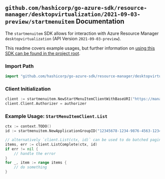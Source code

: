 
## `github.com/hashicorp/go-azure-sdk/resource-manager/desktopvirtualization/2021-09-03-preview/startmenuitem` Documentation

The `startmenuitem` SDK allows for interaction with Azure Resource Manager `desktopvirtualization` (API Version `2021-09-03-preview`).

This readme covers example usages, but further information on [using this SDK can be found in the project root](https://github.com/hashicorp/go-azure-sdk/tree/main/docs).

### Import Path

```go
import "github.com/hashicorp/go-azure-sdk/resource-manager/desktopvirtualization/2021-09-03-preview/startmenuitem"
```


### Client Initialization

```go
client := startmenuitem.NewStartMenuItemClientWithBaseURI("https://management.azure.com")
client.Client.Authorizer = authorizer
```


### Example Usage: `StartMenuItemClient.List`

```go
ctx := context.TODO()
id := startmenuitem.NewApplicationGroupID("12345678-1234-9876-4563-123456789012", "example-resource-group", "applicationGroupName")

// alternatively `client.List(ctx, id)` can be used to do batched pagination
items, err := client.ListComplete(ctx, id)
if err != nil {
	// handle the error
}
for _, item := range items {
	// do something
}
```
